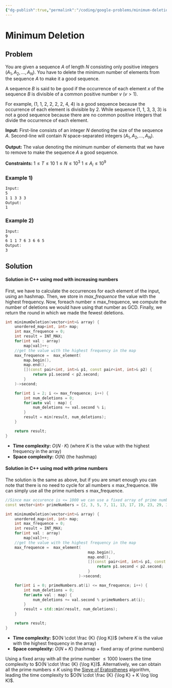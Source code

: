 ```yaml
---
{"dg-publish":true,"permalink":"/coding/google-problems/minimum-deletion/","created":"2023-07-20T18:23:46.852+02:00","updated":"2023-07-24T12:11:42.190+02:00"}
---
```


# Minimum Deletion
## Problem
You are given a sequence $A$ of length $N$ consisting only positive integers $(A_1, A_2, ..., A_N)$. You have to delete the minimum number of elements from the sequence $A$ to make it a good sequence.

A sequence $B$ is said to be good if the occurrence of each element $x$ of the sequence $B$ is divisible of a common positive number $v$ ($v > 1$).

For example, (1, 1, 2, 2, 2, 2, 4, 4) is a good sequence because the occurrence of each element is divisible by 2. While sequence (1, 1, 3, 3, 3) is not a good sequence because there are no common positive integers that divide the occurrence of each element.

**Input:** First-line consists of an integer $N$ denoting the size of the sequence $A$. Second-line will contain $N$ space-separated integers $(A_1, A_2, ..., A_N)$.

**Output:** The value denoting the minimum number of elements that we have to remove to make the sequence $A$ a good sequence.

**Constraints:**
$1 \leq T \leq 10$
$1 \leq N \leq 10^3$
$1 \leq A_i \leq 10^9$

### Example 1)
```bash
Input:
5
1 1 3 3 3
Output:
1
```

### Example 2)
```bash
Input:
9
6 1 1 7 6 3 6 6 5
Output:
3
```

## Solution
#### Solution in C++ using mod with increasing numbers
First, we have to calculate the occurrences for each element of the input, using an hashmap. Then, we store in _max\_frequence_ the value with the highest frequency. Now, foreach number $\leq$ max\_frequence, we compute the number of deletions we would have using that number as GCD. Finally, we return the round in which we made the fewest deletions.

```cpp
int minimumDeletion(vector<int>& array) {
    unordered_map<int, int> map;
    int max_frequence = 0;
    int result = INT_MAX;
    for(int val : array)
        map[val]++;
    //get the value with the highest frequency in the map
    max_frequence =  max_element(
        map.begin(),
        map.end(),
        [](const pair<int, int>& p1, const pair<int, int>& p2) {
            return p1.second < p2.second;
        }
    )->second;

    for(int i = 2; i <= max_frequence; i++) {
        int num_deletions = 0;
        for(auto val : map) {
            num_deletions += val.second % i;
        }
        result = min(result, num_deletions);
    }

    return result;
}
```
- **Time complexity:** $O(N \cdot K)$ (where $K$ is the value with the highest frequency in the array)
- **Space complexity:** $O(N)$ (the hashmap)

#### Solution in C++ using mod with prime numbers
The solution is the same as above, but if you are smart enough you can note that there is no need to cycle for all numbers $\leq$ max_frequence. We can simply use all the prime numbers $\leq$ max_frequence.

```cpp
//Since max occurence is <= 1000 we can use a fixed array of prime numbers
const vector<int> primeNumbers = {2, 3, 5, 7, 11, 13, 17, 19, 23, 29, 31, 37, 41, 43, 47, 53, 59, 61, 67, 71, 73, 79, 83, 89, 97, 101, 103, 107, 109, 113, 127, 131, 137, 139, 149, 151, 157, 163, 167, 173, 179, 181, 191, 193, 197, 199, 211, 223, 227, 229, 233, 239, 241, 251, 257, 263, 269, 271, 277, 281, 283, 293, 307, 311, 313, 317, 331, 337, 347, 349, 353, 359, 367, 373, 379, 383, 389, 397, 401, 409, 419, 421, 431, 433, 439, 443, 449, 457, 461, 463, 467, 479, 487, 491, 499, 503, 509, 521, 523, 541, 547, 557, 563, 569, 571, 577, 587, 593, 599, 601, 607, 613, 617, 619, 631, 641, 643, 647, 653, 659, 661, 673, 677, 683, 691, 701, 709, 719, 727, 733, 739, 743, 751, 757, 761, 769, 773, 787, 797, 809, 811, 821, 823, 827, 829, 839, 853, 857, 859, 863, 877, 881, 883, 887, 907, 911, 919, 929, 937, 941, 947, 953, 967, 971, 977, 983, 991, 997 };

int minimumDeletion(vector<int>& array) {
    unordered_map<int, int> map;
    int max_frequence = 0;
    int result = INT_MAX;
    for(int val : array)
        map[val]++;
    //get the value with the highest frequency in the map
    max_frequence =  max_element(
                                    map.begin(),
                                    map.end(),
                                    [](const pair<int, int>& p1, const pair<int, int>& p2) {
                                        return p1.second < p2.second;
                                    }
                                )->second;

    for(int i = 0; primeNumbers.at(i) <= max_frequence; i++) {
        int num_deletions = 0;
        for(auto val : map) {
            num_deletions += val.second % primeNumbers.at(i);
        }
        result = std::min(result, num_deletions);
    }

    return result;
}
```
- **Time complexity:** $O(N \cdot \frac {K} {\log K})$ (where $K$ is the value with the highest frequency in the array)
- **Space complexity:** $O(N + K)$ (hashmap + fixed array of prime numbers)

Using a fixed array with all the prime number $\leq 1000$ lowers the time complexity to $O(N \cdot \frac {K} {\log K})$. Alternatively, we can obtain all the prime numbers $\leq\ K$ using the [Sieve of Eratosthenes](https://en.wikipedia.org/wiki/Sieve_of_Eratosthenes) algorithm, leading the time complexity to $O(N \cdot \frac {K} {\log K} + K \log \log K)$.